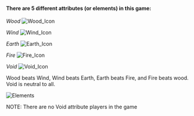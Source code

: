 #### There are 5 different attributes (or elements) in this game:

_Wood_ ![Wood_Icon](https://user-images.githubusercontent.com/110833255/183467367-437757e4-56a8-4052-b061-9202dfaaa924.png)


_Wind_ ![Wind_Icon](https://user-images.githubusercontent.com/110833255/183467441-46240ee1-6234-4da9-83ad-3fc0bc364a22.png)


_Earth_ ![Earth_Icon](https://user-images.githubusercontent.com/110833255/183467458-8021051e-577b-4331-84db-024266cefa4c.png)


_Fire_ ![Fire_Icon](https://user-images.githubusercontent.com/110833255/183467486-13580895-a336-4f24-a87d-cf721dee7a70.png)


_Void_ ![Void_Icon](https://user-images.githubusercontent.com/110833255/183467498-883c894f-e4a9-417f-8d5c-71989e472a72.png)


Wood beats Wind, Wind beats Earth, Earth beats Fire, and Fire beats wood. Void is neutral to all.


![Elements](https://user-images.githubusercontent.com/110833255/183467617-767ef64a-9238-42b7-b3b3-766136aaa84f.png)



NOTE: There are no Void attribute players in the game

